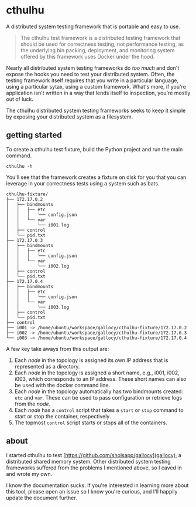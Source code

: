 # cthulhu

A distributed system testing framework that is portable and easy to use.

> The cthulhu test framework is a distributed testing framework that should be
> used for correctness testing, not performance testing, as the underlying bin
> packing, deployment, and monitoring system offered by this framework uses
> Docker under the hood.

Nearly all distributed system testing frameworks do *too much* and don't expose
the hooks you need to test your distributed system. Often, the testing
framework itself requires that you write in a particular language, using a
particular sytax, using a custom framework. What's more, if you're application
isn't written in a way that lends itself to inspection, you're mostly out of
luck.

The cthulhu distributed system testing frameworks seeks to keep it simple by
exposing your distributed system as a filesystem.

## getting started

To create a cthulhu test fixture, build the Python project and run the main
command.

```
cthulhu -h
```

You'll see that the framework creates a fixture on disk for you that you can
leverage in your correctness tests using a system such as bats.

```
cthulhu-fixture/
├── 172.17.0.2
│   ├── bindmounts
│   │   ├── etc
│   │   │   └── config.json
│   │   └── var
│   │       └── i001.log
│   ├── control
│   └── pid.txt
├── 172.17.0.3
│   ├── bindmounts
│   │   ├── etc
│   │   │   └── config.json
│   │   └── var
│   │       └── i002.log
│   ├── control
│   └── pid.txt
├── 172.17.0.4
│   ├── bindmounts
│   │   ├── etc
│   │   │   └── config.json
│   │   └── var
│   │       └── i003.log
│   ├── control
│   └── pid.txt
├── control
├── i001 -> /home/ubuntu/workspace/gallocy/cthulhu-fixture/172.17.0.2
├── i002 -> /home/ubuntu/workspace/gallocy/cthulhu-fixture/172.17.0.3
└── i003 -> /home/ubuntu/workspace/gallocy/cthulhu-fixture/172.17.0.4
```

A few key take aways from this output are:

1. Each *node* in the topology is assigned its own IP address that is
represented as a directory.
2. Each *node* in the topology is assigned a short name, e.g., i001, i002,
i003, which corresponds to an IP address. These short names can also be used
with the docker command line.
3. Each *node* in the topology automatically has two bindmounts created: `etc`
and `var`. These can be used to pass configuration or retrieve logs from the
*node*.
4. Each *node* has a `control` script that takes a `start` or `stop` command to
start or stop the container, respectively.
5. The topmost `control` script starts or stops all of the containers.

## about

I started cthulhu to test [https://github.com/sholsapp/gallocy](gallocy), a
distributed shared memory system. Other distributed system testing frameworks
suffered from the problems I mentioned above, so I caved in and wrote my own.

I know the documentation sucks. If you're interested in learning more about
this tool, please open an issue so I know you're curious, and I'll happily
update the document further.
